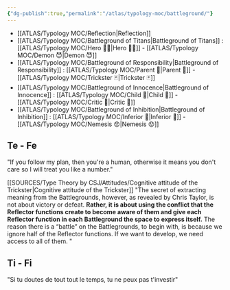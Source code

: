 ```yaml
---
{"dg-publish":true,"permalink":"/atlas/typology-moc/battleground/"}
---
```



- [[ATLAS/Typology MOC/Reflection\|Reflection]] 
- [[ATLAS/Typology MOC/Battleground of Titans\|Battleground of Titans]] : [[ATLAS/Typology MOC/Hero 🦸‍♂️\|Hero 🦸‍♂️]] - [[ATLAS/Typology MOC/Demon 😈\|Demon 😈]]
- [[ATLAS/Typology MOC/Battleground of Responsibility\|Battleground of Responsibility]] : [[ATLAS/Typology MOC/Parent 🤰\|Parent 🤰]] - [[ATLAS/Typology MOC/Trickster 🃏\|Trickster 🃏]]
- [[ATLAS/Typology MOC/Battleground of Innocence\|Battleground of Innocence]] : [[ATLAS/Typology MOC/Child 🧒\|Child 🧒]] - [[ATLAS/Typology MOC/Critic 👵\|Critic 👵]]
- [[ATLAS/Typology MOC/Battleground of Inhibition\|Battleground of Inhibition]] : [[ATLAS/Typology MOC/Inferior 👶\|Inferior 👶]] - [[ATLAS/Typology MOC/Nemesis 😟\|Nemesis 😟]]  

## Te - Fe

"If you follow my plan, then you're a human, otherwise it means you don't care so I will treat you like a number."

[[SOURCES/Type Theory by CSJ/Attitudes/Cognitive attitude of the Trickster\|Cognitive attitude of the Trickster]]
"The secret of extracting meaning from the Battlegrounds, however, as revealed by Chris Taylor, is not about victory or defeat. **Rather, it is about using the conflict that the Reflector functions create to become aware of them and give each Reflector function in each Battleground the space to express itself.** The reason there is a “battle” on the Battlegrounds, to begin with, is because we ignore half of the Reflector functions. If we want to develop, we need access to all of them. "

## Ti - Fi
"Si tu doutes de tout tout le temps, tu ne peux pas t'investir"